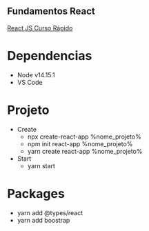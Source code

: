 ## Fundamentos React
<a href='https://www.youtube.com/watch?v=XQxitgyZ_S4&t=925s'>React JS Curso Rápido</a> 

# Dependencias
-   Node v14.15.1
-   VS Code

# Projeto
-   Create
    - npx create-react-app %nome_projeto%
    - npm init react-app %nome_projeto%
    - yarn create react-app %nome_projeto%
-   Start
    - yarn start    
# Packages
-   yarn add @types/react
-   yarn add boostrap